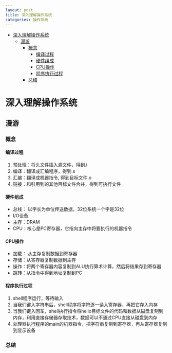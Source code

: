 ```yaml
---
layout: post
title: 深入理解操作系统
categories: 操作系统
---
```


- [深入理解操作系统](#深入理解操作系统)
  - [漫游](#漫游)
    - [概念](#概念)
      - [编译过程](#编译过程)
      - [硬件组成](#硬件组成)
      - [CPU操作](#cpu操作)
      - [程序执行过程](#程序执行过程)
    - [总结](#总结)

# 深入理解操作系统

## 漫游
### 概念
#### 编译过程
1. 预处理：将头文件插入源文件，得到.i
2. 编译：翻译成汇编程序，得到.s
3. 汇编：翻译成机器指令, 得到目标文件.o
4. 链接：和引用到的其他目标文件合并，得到可执行文件

#### 硬件组成
* 总线： 以字长为单位传送数据，32位系统一个字是32位
* I/O设备
* 主存：DRAM
* CPU：核心是PC寄存器，它指向主存中将要执行的机器指令

#### CPU操作
* 加载： 从主存复制数据到寄存器
* 存储：从寄存器复制数据到主存
* 操作：将两个寄存器内容复制到ALU执行算术计算，然后将结果存到寄存器
* 跳转：从指令中得到地址复制到PC

#### 程序执行过程
1. shell程序运行，等待输入
2. 当我们键入字符串后，shell程序将字符逐一读入寄存器，再把它存入内存
3. 当我们键入回车，shell执行指令将hello目标文件的代码和数据从磁盘复制到内存，利用直接存储器存取技术，数据可以不通过CPU直接从磁盘到内存
4. 处理器执行程序的main的机器指令，把字符串复制到寄存器，再从寄存器复制到显示设备

### 总结
